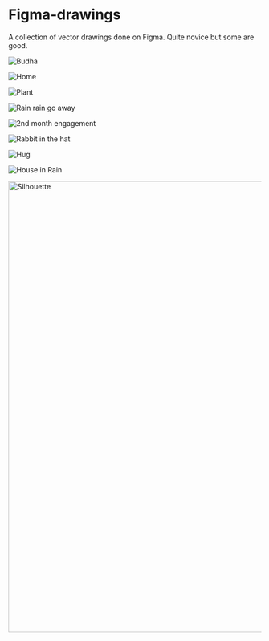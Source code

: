 # Figma-drawings
A collection of vector drawings done on Figma. Quite novice but some are good.

![Budha](https://github.com/user-attachments/assets/6e842e39-ea44-4b6a-8389-2aa04b35b8a4)

![Home](https://github.com/user-attachments/assets/8944a781-13ee-44e3-ac38-64f0f3489776)

![Plant](https://github.com/user-attachments/assets/9d3216cc-6a1f-4241-a211-a191de5febfe)

![Rain rain go away](https://github.com/user-attachments/assets/a9acef39-9b93-4d46-a7a0-ac3ca8c75664)

![2nd month engagement](https://github.com/user-attachments/assets/8b65c5ac-2415-4c60-b869-ff7a898724c1)

![Rabbit in the hat](https://github.com/user-attachments/assets/582a5d21-f0b3-4b1e-be51-6f37699846a9)

![Hug](https://github.com/user-attachments/assets/ee566259-f92b-4d1e-a2ef-6ffa89a625f7)

![House in Rain](https://github.com/user-attachments/assets/7276e018-d4fe-4bb3-b394-61a13fa38794)

<img width="900" alt="Silhouette" src="https://github.com/user-attachments/assets/023d5a06-35c2-4517-9f58-79208d3e7d9e">
